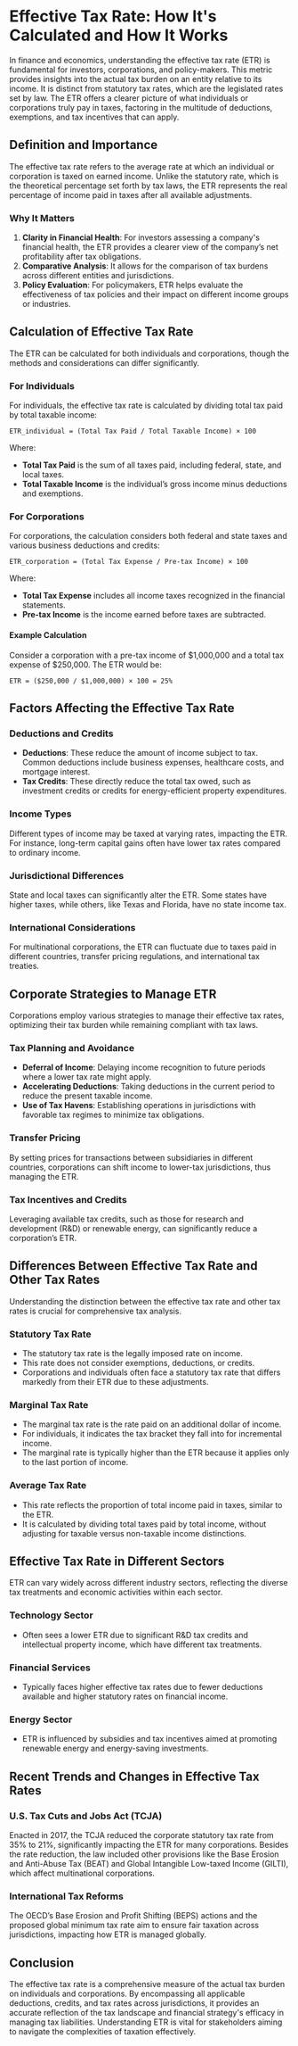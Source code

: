 # Effective Tax Rate: How It's Calculated and How It Works

In finance and economics, understanding the effective tax rate (ETR) is fundamental for investors, corporations, and policy-makers. This metric provides insights into the actual tax burden on an entity relative to its income. It is distinct from statutory tax rates, which are the legislated rates set by law. The ETR offers a clearer picture of what individuals or corporations truly pay in taxes, factoring in the multitude of deductions, exemptions, and tax incentives that can apply.

## Definition and Importance
The effective tax rate refers to the average rate at which an individual or corporation is taxed on earned income. Unlike the statutory rate, which is the theoretical percentage set forth by tax laws, the ETR represents the real percentage of income paid in taxes after all available adjustments. 

### Why It Matters
1. **Clarity in Financial Health**: For investors assessing a company's financial health, the ETR provides a clearer view of the company’s net profitability after tax obligations.
2. **Comparative Analysis**: It allows for the comparison of tax burdens across different entities and jurisdictions.
3. **Policy Evaluation**: For policymakers, ETR helps evaluate the effectiveness of tax policies and their impact on different income groups or industries.

## Calculation of Effective Tax Rate
The ETR can be calculated for both individuals and corporations, though the methods and considerations can differ significantly.

### For Individuals
For individuals, the effective tax rate is calculated by dividing total tax paid by total taxable income:

```
ETR_individual = (Total Tax Paid / Total Taxable Income) × 100
```

Where:
- **Total Tax Paid** is the sum of all taxes paid, including federal, state, and local taxes.
- **Total Taxable Income** is the individual’s gross income minus deductions and exemptions.

### For Corporations
For corporations, the calculation considers both federal and state taxes and various business deductions and credits:

```
ETR_corporation = (Total Tax Expense / Pre-tax Income) × 100
```

Where:
- **Total Tax Expense** includes all income taxes recognized in the financial statements.
- **Pre-tax Income** is the income earned before taxes are subtracted.

#### Example Calculation
Consider a corporation with a pre-tax income of $1,000,000 and a total tax expense of $250,000. The ETR would be:

```
ETR = ($250,000 / $1,000,000) × 100 = 25%
```

## Factors Affecting the Effective Tax Rate

### Deductions and Credits
- **Deductions**: These reduce the amount of income subject to tax. Common deductions include business expenses, healthcare costs, and mortgage interest.
- **Tax Credits**: These directly reduce the total tax owed, such as investment credits or credits for energy-efficient property expenditures.

### Income Types
Different types of income may be taxed at varying rates, impacting the ETR. For instance, long-term capital gains often have lower tax rates compared to ordinary income.

### Jurisdictional Differences
State and local taxes can significantly alter the ETR. Some states have higher taxes, while others, like Texas and Florida, have no state income tax.

### International Considerations
For multinational corporations, the ETR can fluctuate due to taxes paid in different countries, transfer pricing regulations, and international tax treaties.

## Corporate Strategies to Manage ETR
Corporations employ various strategies to manage their effective tax rates, optimizing their tax burden while remaining compliant with tax laws.

### Tax Planning and Avoidance
- **Deferral of Income**: Delaying income recognition to future periods where a lower tax rate might apply.
- **Accelerating Deductions**: Taking deductions in the current period to reduce the present taxable income.
- **Use of Tax Havens**: Establishing operations in jurisdictions with favorable tax regimes to minimize tax obligations.

### Transfer Pricing
By setting prices for transactions between subsidiaries in different countries, corporations can shift income to lower-tax jurisdictions, thus managing the ETR.

### Tax Incentives and Credits
Leveraging available tax credits, such as those for research and development (R&D) or renewable energy, can significantly reduce a corporation’s ETR.

## Differences Between Effective Tax Rate and Other Tax Rates
Understanding the distinction between the effective tax rate and other tax rates is crucial for comprehensive tax analysis.

### Statutory Tax Rate
- The statutory tax rate is the legally imposed rate on income.
- This rate does not consider exemptions, deductions, or credits.
- Corporations and individuals often face a statutory tax rate that differs markedly from their ETR due to these adjustments.

### Marginal Tax Rate
- The marginal tax rate is the rate paid on an additional dollar of income.
- For individuals, it indicates the tax bracket they fall into for incremental income.
- The marginal rate is typically higher than the ETR because it applies only to the last portion of income.

### Average Tax Rate
- This rate reflects the proportion of total income paid in taxes, similar to the ETR.
- It is calculated by dividing total taxes paid by total income, without adjusting for taxable versus non-taxable income distinctions.

## Effective Tax Rate in Different Sectors
ETR can vary widely across different industry sectors, reflecting the diverse tax treatments and economic activities within each sector.

### Technology Sector
- Often sees a lower ETR due to significant R&D tax credits and intellectual property income, which have different tax treatments.

### Financial Services
- Typically faces higher effective tax rates due to fewer deductions available and higher statutory rates on financial income.

### Energy Sector
- ETR is influenced by subsidies and tax incentives aimed at promoting renewable energy and energy-saving investments.

## Recent Trends and Changes in Effective Tax Rates
### U.S. Tax Cuts and Jobs Act (TCJA)
Enacted in 2017, the TCJA reduced the corporate statutory tax rate from 35% to 21%, significantly impacting the ETR for many corporations. Besides the rate reduction, the law included other provisions like the Base Erosion and Anti-Abuse Tax (BEAT) and Global Intangible Low-taxed Income (GILTI), which affect multinational corporations.

### International Tax Reforms
The OECD’s Base Erosion and Profit Shifting (BEPS) actions and the proposed global minimum tax rate aim to ensure fair taxation across jurisdictions, impacting how ETR is managed globally.

## Conclusion
The effective tax rate is a comprehensive measure of the actual tax burden on individuals and corporations. By encompassing all applicable deductions, credits, and tax rates across jurisdictions, it provides an accurate reflection of the tax landscape and financial strategy's efficacy in managing tax liabilities. Understanding ETR is vital for stakeholders aiming to navigate the complexities of taxation effectively.